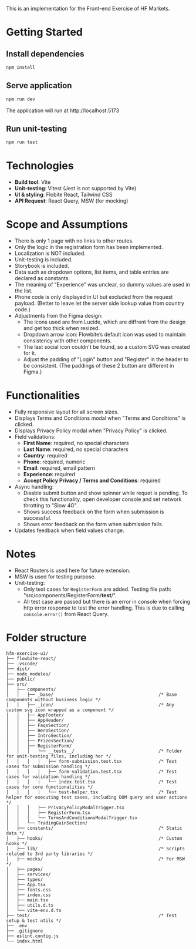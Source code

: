 This is an implementation for the Front-end Exercise of HF Markets.

# Getting Started
## Install dependencies
```bash
npm install
```
## Serve application
```bash
npm run dev
```
The application will run at http://localhost:5173
## Run unit-testing
```bash
npm run test
```

# Technologies
- **Build tool**: Vite
- **Unit-testing**: Vitest (Jest is not supported by Vite)
- **UI & styling**: Flobite React, Tailwind CSS
- **API Request**: React Query, MSW (for mocking)

# Scope and Assumptions
- There is only 1 page with no links to other routes.
- Only the logic in the registration form has been implemented.
- Localization is NOT included.
- Unit-testing is included.
- Storybook is included.
- Data such as dropdown options, list items, and table entries are declared as constants.
- The meaning of “Experience” was unclear, so dummy values are used in the list.
- Phone code is only displayed in UI but excluded from the request payload. (Better to leave let the server side lookup value from country code.)
- Adjustments from the Figma design:
  - The icons used are from Lucide, which are diffrent from the design and get too thick when resized.
  - Dropdown arrow icon: Flowbite’s default icon was used to maintain consistency with other components.
  - The last social icon couldn't be found, so a custom SVG was created for it.
  - Adjust the padding of "Login" button and "Register" in the header to be consistent. (The paddings of these 2 button are different in Figma.)

# Functionalities
- Fully responsive layout for all screen sizes.
- Displays Terms and Conditions modal when "Terms and Conditions" is clicked.
- Displays Privacy Policy modal when "Privacy Policy" is clicked.
- Field validations:
  - **First Name**: required, no special characters
  - **Last Name**: required, no special characters
  - **Country**: required
  - **Phone**: required, numeric
  - **Email**: required, email pattern
  - **Experience**: required
  - **Accept Policy Privacy / Terms and Conditions**: required
- Async handling:
  - Disable submit button and show spinner while requet is pending.
    To check this functionality, open developer console and set network throtting to "Slow 4G".
  - Shows success feedback on the form when submission is successful.
  - Shows error feedback on the form when submission fails.
- Updates feedback when field values change.

# Notes
- React Routers is used here for future extension.
- MSW is used for testing purpose.
- Unit-testing:
  - Only test cases for `RegisterForm` are added. Testing file path: "src/components/RegisterForm/__test__/".
  - All test case are passed
    but there is an error in console when forcing http error response to test the error handling.
    This is due to calling `console.error()` from React Query.

# Folder structure
```
hfm-exercise-ui/
├── flowbite-react/
├── .vscode/
├── dist/
├── node_modules/
├── public/
├── src/
│   ├── components/
│   │   ├── _base/                                        /* Base components without business logic */
│   │   ├── _icon/                                        /* Any custom svg icon wrapped as a component */
│   │   ├── AppFooter/
│   │   ├── AppHeader/
│   │   ├── FaqsSection/
│   │   ├── HeroSection/
│   │   ├── IntroSection/
│   │   ├── PrizesSection/
│   │   ├── RegisterForm/
│   │   │   └── __tests__/                                /* Folder for unit-testing files, including her */
│   │   │   |   ├── form-submission.test.tsx              /* Test cases for submission handling */
│   │   │   |   ├── form-validation.test.tsx              /* Test cases for validation handling */
│   │   │   |   └── index.test.tsx                        /* Test cases for core functionalities */
│   │   │   |   └── test-helper.tsx                       /* Test helper for executing test cases, including DOM query and user actions */
│   │   │   ├── PrivacyPolicyModalTrigger.tsx
│   │   │   ├── RegisterForm.tsx
│   │   │   └── TermsAndConditionsModalTrigger.tsx
│   │   └── TradingGainSection/
│   ├── constants/                                        /* Static data */
│   ├── hooks/                                            /* Custom hooks */
│   ├── lib/                                              /* Scripts related to 3rd party libraries */
│   ├── mocks/                                            /* For MSW */
│   ├── pages/
│   ├── services/
│   ├── types/
│   ├── App.tsx
│   ├── fonts.css
│   ├── index.css
│   ├── main.tsx
│   ├── utils.d.ts
│   └── vite-env.d.ts
├── test/                                                 /* Test setup & test utils */
├── .env
├── .gitignore
├── eslint.config.js
└── index.html
```

